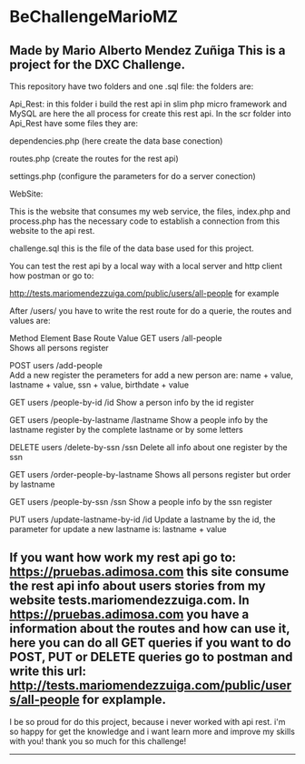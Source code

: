 # BeChallengeMarioMZ
Made by Mario Alberto Mendez Zuñiga
This is a project for the DXC Challenge.
---------------------------------------------------------------------------------------------------------------------------------------
This repository have two folders and one .sql file:
the folders are:

Api_Rest:
in this folder i build the rest api in slim php micro framework and MySQL are here the all process for create this rest api.
In the scr folder into Api_Rest have some files they are:


dependencies.php (here create the data base conection)

routes.php (create the routes for the rest api)

settings.php (configure the parameters for do a server conection)

WebSite:

This is the website that consumes my web service, the files, index.php and process.php 
has the necessary code to establish a connection from this website to the api rest.

challenge.sql this is the file of the data base used for this project.

You can test the rest api by a local way with a local server and http client how postman or
go to: 

http://tests.mariomendezzuiga.com/public/users/all-people for example 

After /users/ you have to write the rest route for do a querie, the routes and values are:

Method	Element	Base Route	            Value
GET	    users	  /all-people	
Shows all persons register

POST	  users	  /add-people	
Add a new register the perameters for add a new person are: name + value, lastname + value, ssn + value, birthdate + value

GET	    users	  /people-by-id	          /id
Show a person info by the id register

GET	    users   /people-by-lastname	    /lastname
Show a people info by the lastname register by the complete lastname or by some letters

DELETE	users	  /delete-by-ssn	        /ssn
Delete all info about one register by the ssn

GET	    users	  /order-people-by-lastname	
Shows all persons register but order by lastname

GET	    users	  /people-by-ssn	        /ssn
Show a people info by the ssn register

PUT	    users	  /update-lastname-by-id	/id
Update a lastname by the id, the parameter for update a new lastname is: lastname + value

If you want how work my rest api go to:
https://pruebas.adimosa.com
this site consume the rest api info about users stories from my website tests.mariomendezzuiga.com.
In https://pruebas.adimosa.com you have a information about the routes and how can use it, here you can do all GET queries if you want to do POST, PUT or DELETE queries go to postman and write this url:
http://tests.mariomendezzuiga.com/public/users/all-people for explample.
---------------------------------------------------------------------------------------------------------------------------------------

I be so proud for do this project, because i never worked with api rest.
i'm so happy for get the knowledge and i want learn more and improve my skills with you! thank you so much for this challenge!

---------------------------------------------------------------------------------------------------------------------------------------

